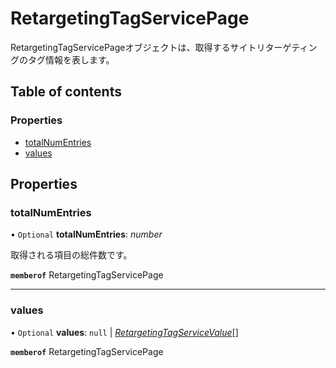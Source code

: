 # RetargetingTagServicePage


<div lang=\"ja\">RetargetingTagServicePageオブジェクトは、取得するサイトリターゲティングのタグ情報を表します。</div> 

## Table of contents

### Properties

- [totalNumEntries](retargetingtagservicepage.md#totalnumentries)
- [values](retargetingtagservicepage.md#values)

## Properties

### totalNumEntries

• `Optional` **totalNumEntries**: *number*

<div lang=\"ja\">取得される項目の総件数です。</div> 

**`memberof`** RetargetingTagServicePage

___

### values

• `Optional` **values**: ``null`` \| [*RetargetingTagServiceValue*](retargetingtagservicevalue.md)[]

**`memberof`** RetargetingTagServicePage
